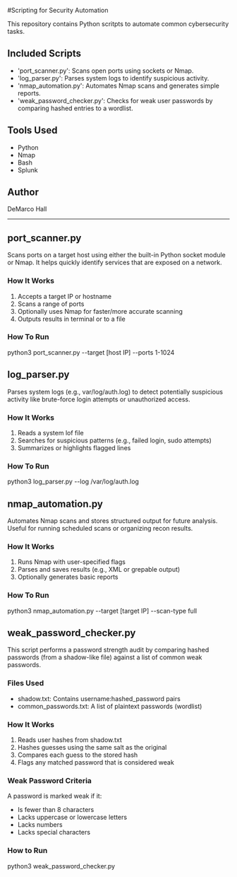 #Scripting for Security Automation

This repository contains Python scritpts to automate common cybersecurity tasks.

## Included Scripts
- 'port_scanner.py': Scans open ports using sockets or Nmap.
- 'log_parser.py': Parses system logs to identify suspicious activity.
- 'nmap_automation.py': Automates Nmap scans and generates simple reports.
- 'weak_password_checker.py': Checks for weak user passwords by comparing hashed entries to a wordlist.

## Tools Used
- Python
- Nmap
- Bash
- Splunk

## Author
DeMarco Hall

---
## port_scanner.py

Scans ports on a target host using either the built-in Python socket module or Nmap. It helps quickly identify services that are exposed on a network.

### How It Works

1. Accepts a target IP or hostname
2. Scans a range of ports
3. Optionally uses Nmap for faster/more accurate scanning
4. Outputs results in terminal or to a file

### How To Run
python3 port_scanner.py --target [host IP] --ports 1-1024

## log_parser.py

Parses system logs (e.g., var/log/auth.log) to detect potentially suspicious activity like brute-force login attempts or unauthorized access.

### How It Works

1. Reads a system lof file
2. Searches for suspicious patterns (e.g., failed login, sudo attempts)
3. Summarizes or highlights flagged lines

### How To Run

python3 log_parser.py --log /var/log/auth.log 

## nmap_automation.py

Automates Nmap scans and stores structured output for future analysis. Useful for running scheduled scans or organizing recon results.

### How It Works

1. Runs Nmap with user-specified flags
2. Parses and saves results (e.g., XML or grepable output)
3. Optionally generates basic reports

### How To Run


python3 nmap_automation.py --target [target IP] --scan-type full

## weak_password_checker.py

This script performs a password strength audit by comparing hashed passwords (from a shadow-like file) against a list of common weak passwords.

### Files Used

- shadow.txt: Contains username:hashed_password pairs
- common_passwords.txt: A list of plaintext passwords (wordlist)

### How It Works

1. Reads user hashes from shadow.txt
2. Hashes guesses using the same salt as the original
3. Compares each guess to the stored hash
4. Flags any matched password that is considered weak

### Weak Password Criteria

A password is marked weak if it:
- Is fewer than 8 characters
- Lacks uppercase or lowercase letters
- Lacks numbers
- Lacks special characters

### How to Run

python3 weak_password_checker.py
